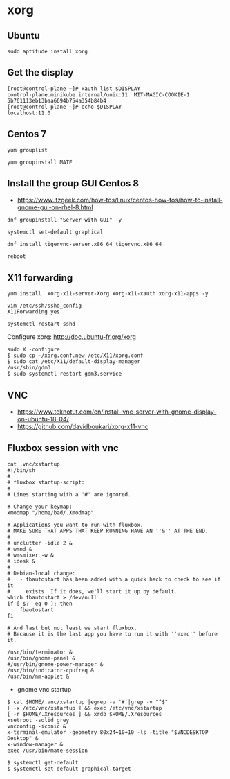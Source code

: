 # xorg

## Ubuntu
```
sudo aptitude install xorg
```

## Get the display
```
[root@control-plane ~]# xauth list $DISPLAY
control-plane.minikube.internal/unix:11  MIT-MAGIC-COOKIE-1  5b761113eb13baa6694b754a354b84b4
[root@control-plane ~]# echo $DISPLAY
localhost:11.0
```

## Centos 7
```
yum grouplist 

yum groupinstall MATE
```

## Install the group GUI Centos 8
* https://www.itzgeek.com/how-tos/linux/centos-how-tos/how-to-install-gnome-gui-on-rhel-8.html
```
dnf groupinstall "Server with GUI" -y

systemctl set-default graphical

dnf install tigervnc-server.x86_64 tigervnc.x86_64

reboot
```

## X11 forwarding
```
yum install  xorg-x11-server-Xorg xorg-x11-xauth xorg-x11-apps -y

vim /etc/ssh/sshd_config
X11Forwarding yes

systemctl restart sshd
```

Configure xorg: http://doc.ubuntu-fr.org/xorg
```
sudo X -configure
$ sudo cp ~/xorg.conf.new /etc/X11/xorg.conf
$ sudo cat /etc/X11/default-display-manager
/usr/sbin/gdm3
$ sudo systemctl restart gdm3.service
```

## VNC
* https://www.teknotut.com/en/install-vnc-server-with-gnome-display-on-ubuntu-18-04/
* https://github.com/davidboukari/xorg-x11-vnc

## Fluxbox session with vnc
```
cat .vnc/xstartup
#!/bin/sh
#
# fluxbox startup-script:
#
# Lines starting with a '#' are ignored.

# Change your keymap:
xmodmap "/home/bad/.Xmodmap"

# Applications you want to run with fluxbox.
# MAKE SURE THAT APPS THAT KEEP RUNNING HAVE AN ''&'' AT THE END.
#
# unclutter -idle 2 &
# wmnd &
# wmsmixer -w &
# idesk &
#
# Debian-local change:
#   - fbautostart has been added with a quick hack to check to see if it
#     exists. If it does, we'll start it up by default.
which fbautostart > /dev/null
if [ $? -eq 0 ]; then
    fbautostart
fi

# And last but not least we start fluxbox.
# Because it is the last app you have to run it with ''exec'' before it.

/usr/bin/terminator &
/usr/bin/gnome-panel &
#/usr/bin/gnome-power-manager &
/usr/bin/indicator-cpufreq &
/usr/bin/nm-applet &
```
* gnome vnc startup
```
$ cat $HOME/.vnc/xstartup |egrep -v '#'|grep -v "^$"
[ -x /etc/vnc/xstartup ] && exec /etc/vnc/xstartup
[ -r $HOME/.Xresources ] && xrdb $HOME/.Xresources
xsetroot -solid grey
vncconfig -iconic &
x-terminal-emulator -geometry 80x24+10+10 -ls -title "$VNCDESKTOP Desktop" &
x-window-manager &
exec /usr/bin/mate-session

$ systemctl get-default
$ systemctl set-default graphical.target
```
